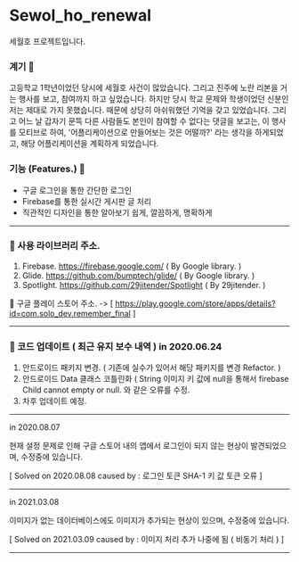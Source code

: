 # Sewol_ho_renewal
세월호 프로젝트입니다.

### 계기 :ship:

고등학교 1학년이었던 당시에 세월호 사건이 많았습니다. 그리고 진주에 노란 리본을 거는 행사를 보고, 참여까지 하고 싶었습니다. 하지만 당시 학교 문제와 학생이었던 신분인 저는 제대로 가지 못했습니다.
때문에 상당히 아쉬워했던 기억을 갖고 있었습니다. 그리고 어느 날 갑자기 문뜩 다른 사람들도 본인이 참여할 수 없다는 댓글을 보고는, 이 행사를 모티브로 하여, '어플리케이션으로 만들어보는 것은 어떨까?'
라는 생각을 하게되었고, 해당 어플리케이션을 계획하게 되었습니다.

### 기능 (Features.) :ship:

- 구글 로그인을 통한 간단한 로그인
- Firebase를 통한 실시간 게시판 글 처리
- 직관적인 디자인을 통한 알아보기 쉽게, 깔끔하게, 명확하게

----------------------------------------------------------------------------------------

### :speech_balloon: 사용 라이브러리 주소.
1. Firebase. https://firebase.google.com/ ( By Google library. )
2. Glide. https://github.com/bumptech/glide/ ( By Google library. )
3. Spotlight. https://github.com/29jitender/Spotlight ( By 29jitender. )

:speech_balloon: 구글 플레이 스토어 주소.
-> [ https://play.google.com/store/apps/details?id=com.solo_dev.remember_final ]

----------------------------------------------------------------------------------------

### :speech_balloon: 코드 업데이트 ( 최근 유지 보수 내역 ) in 2020.06.24

1. 안드로이드 패키지 변경. ( 기존에 실수가 있어서 해당 패키지를 변경 Refactor. )
2. 안드로이드 Data 클래스 코틀린화 ( String 이미지 키 값에 null을 통해서 firebase Child cannot empty or null. 와 같은 오류를 수정.
3. 차후 업데이트 예정.

----------------------------------------------------------------------------------------

in 2020.08.07

현재 설정 문제로 인해 구글 스토어 내의 앱에서 로그인이 되지 않는 현상이 발견되었으며, 수정중에 있습니다.

[ Solved on 2020.08.08 caused by : 로그인 토큰 SHA-1 키 값 토큰 오류 ]

----------------------------------------------------------------------------------------

in 2021.03.08

이미지가 없는 데이터베이스에도 이미지가 추가되는 현상이 있으며, 수정중에 있습니다.

[ Solved on 2021.03.09 caused by : 이미지 처리 추가 나중에 됨 ( 비동기 처리 ) ]

----------------------------------------------------------------------------------------
